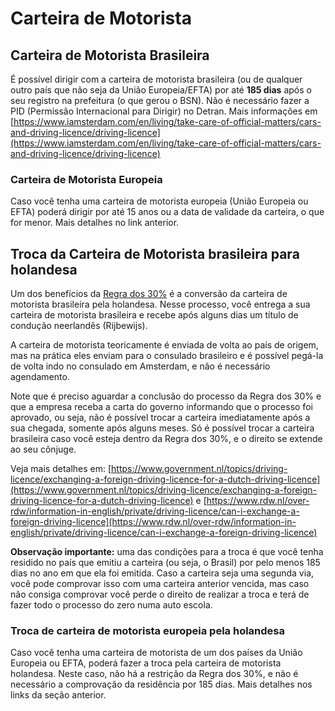 # Carteira de Motorista

## Carteira de Motorista Brasileira

É possível dirigir com a carteira de motorista brasileira (ou de qualquer outro país que não seja da União Europeia/EFTA) por até **185 dias** após o seu registro na prefeitura (o que gerou o BSN). Não é necessário fazer a PID (Permissão Internacional para Dirigir) no Detran. Mais informações em [https://www.iamsterdam.com/en/living/take-care-of-official-matters/cars-and-driving-licence/driving-licence](https://www.iamsterdam.com/en/living/take-care-of-official-matters/cars-and-driving-licence/driving-licence)

### Carteira de Motorista Europeia

Caso você tenha uma carteira de motorista europeia (União Europeia ou EFTA) poderá dirigir por até 15 anos ou a data de validade da carteira, o que for menor. Mais detalhes no link anterior.

## Troca da Carteira de Motorista brasileira para holandesa

Um dos benefícios da [Regra dos 30%](../regra-dos-30.md) é a conversão da carteira de motorista brasileira pela holandesa. Nesse processo, você entrega a sua carteira de motorista brasileira e recebe após alguns dias um título de condução neerlandês (Rijbewijs).

A carteira de motorista teoricamente é enviada de volta ao país de origem, mas na prática eles enviam para o consulado brasileiro e é possível pegá-la de volta indo no consulado em Amsterdam, e não é necessário agendamento.

Note que é preciso aguardar a conclusão do processo da Regra dos 30% e que a empresa receba a carta do governo informando que o processo foi aprovado, ou seja, não é possível trocar a carteira imediatamente após a sua chegada, somente após alguns meses. Só é possível trocar a carteira brasileira caso você esteja dentro da Regra dos 30%, e o direito se extende ao seu cônjuge.

Veja mais detalhes em: [https://www.government.nl/topics/driving-licence/exchanging-a-foreign-driving-licence-for-a-dutch-driving-licence](https://www.government.nl/topics/driving-licence/exchanging-a-foreign-driving-licence-for-a-dutch-driving-licence) e [https://www.rdw.nl/over-rdw/information-in-english/private/driving-licence/can-i-exchange-a-foreign-driving-licence](https://www.rdw.nl/over-rdw/information-in-english/private/driving-licence/can-i-exchange-a-foreign-driving-licence)

**Observação importante:** uma das condições para a troca é que você tenha residido no país que emitiu a carteira (ou seja, o Brasil) por pelo menos 185 dias no ano em que ela foi emitida. Caso a carteira seja uma segunda via, você pode comprovar isso com uma carteira anterior vencida, mas caso não consiga comprovar você perde o direito de realizar a troca e terá de fazer todo o processo do zero numa auto escola.

### Troca de carteira de motorista europeia pela holandesa

Caso você tenha uma carteira de motorista de um dos países da União Europeia ou EFTA, poderá fazer a troca pela carteira de motorista holandesa. Neste caso, não há a restrição da Regra dos 30%, e não é necessário a comprovação da residência por 185 dias. Mais detalhes nos links da seção anterior.
